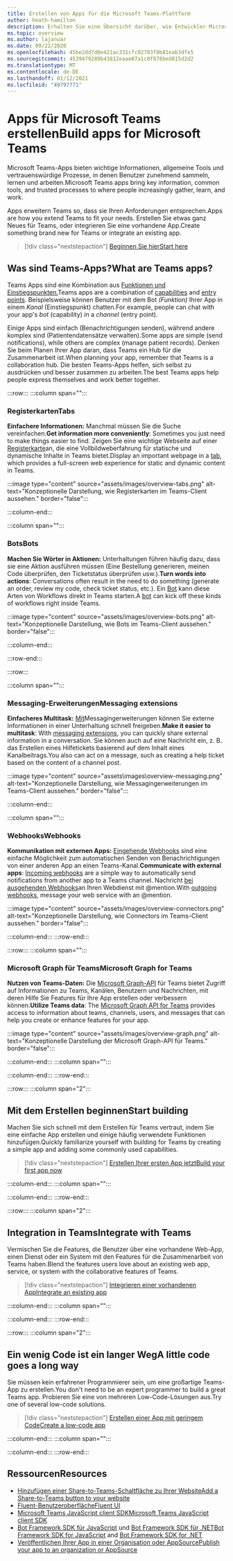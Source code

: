 ```yaml
---
title: Erstellen von Apps für die Microsoft Teams-Plattform
author: heath-hamilton
description: Erhalten Sie eine Übersicht darüber, wie Entwickler Microsoft Teams-Features mit benutzerdefinierten Apps erweitern können.
ms.topic: overview
ms.author: lajanuar
ms.date: 09/22/2020
ms.openlocfilehash: 45be2dd7d0e421ac331cfc02703f0b81eab3dfe5
ms.sourcegitcommit: 4539479289b43812eaae07a1c0f878bed815d2d2
ms.translationtype: MT
ms.contentlocale: de-DE
ms.lasthandoff: 01/12/2021
ms.locfileid: "49797771"
---
```

# <a name="build-apps-for-microsoft-teams"></a><span data-ttu-id="2f1b3-103">Apps für Microsoft Teams erstellen</span><span class="sxs-lookup"><span data-stu-id="2f1b3-103">Build apps for Microsoft Teams</span></span>

<span data-ttu-id="2f1b3-104">Microsoft Teams-Apps bieten wichtige Informationen, allgemeine Tools und vertrauenswürdige Prozesse, in denen Benutzer zunehmend sammeln, lernen und arbeiten.</span><span class="sxs-lookup"><span data-stu-id="2f1b3-104">Microsoft Teams apps bring key information, common tools, and trusted processes to where people increasingly gather, learn, and work.</span></span>

<span data-ttu-id="2f1b3-105">Apps erweitern Teams so, dass sie Ihren Anforderungen entsprechen.</span><span class="sxs-lookup"><span data-stu-id="2f1b3-105">Apps are how you extend Teams to fit your needs.</span></span> <span data-ttu-id="2f1b3-106">Erstellen Sie etwas ganz Neues für Teams, oder integrieren Sie eine vorhandene App.</span><span class="sxs-lookup"><span data-stu-id="2f1b3-106">Create something brand new for Teams or integrate an existing app.</span></span>

> [!div class="nextstepaction"]
> [<span data-ttu-id="2f1b3-107">Beginnen Sie hier</span><span class="sxs-lookup"><span data-stu-id="2f1b3-107">Start here</span></span>](build-your-first-app/build-first-app-overview.md)

## <a name="what-are-teams-apps"></a><span data-ttu-id="2f1b3-108">Was sind Teams-Apps?</span><span class="sxs-lookup"><span data-stu-id="2f1b3-108">What are Teams apps?</span></span>

<span data-ttu-id="2f1b3-109">Teams Apps sind eine Kombination aus [Funktionen und](concepts/capabilities-overview.md) [Einstiegspunkten.](concepts/extensibility-points.md)</span><span class="sxs-lookup"><span data-stu-id="2f1b3-109">Teams apps are a combination of [capabilities](concepts/capabilities-overview.md) and [entry points](concepts/extensibility-points.md).</span></span> <span data-ttu-id="2f1b3-110">Beispielsweise können Benutzer mit dem Bot *(Funktion)* Ihrer App in einem *Kanal* (Einstiegspunkt) chatten.</span><span class="sxs-lookup"><span data-stu-id="2f1b3-110">For example, people can chat with your app's *bot* (capability) in a *channel* (entry point).</span></span>

<span data-ttu-id="2f1b3-111">Einige Apps sind einfach (Benachrichtigungen senden), während andere komplex sind (Patientendatensätze verwalten).</span><span class="sxs-lookup"><span data-stu-id="2f1b3-111">Some apps are simple (send notifications), while others are complex (manage patient records).</span></span> <span data-ttu-id="2f1b3-112">Denken Sie beim Planen Ihrer App daran, dass Teams ein Hub für die Zusammenarbeit ist.</span><span class="sxs-lookup"><span data-stu-id="2f1b3-112">When planning your app, remember that Teams is a collaboration hub.</span></span> <span data-ttu-id="2f1b3-113">Die besten Teams-Apps helfen, sich selbst zu ausdrücken und besser zusammen zu arbeiten.</span><span class="sxs-lookup"><span data-stu-id="2f1b3-113">The best Teams apps help people express themselves and work better together.</span></span>

:::row:::
   :::column span="":::

### <a name="tabs"></a><span data-ttu-id="2f1b3-114">Registerkarten</span><span class="sxs-lookup"><span data-stu-id="2f1b3-114">Tabs</span></span>

<span data-ttu-id="2f1b3-115">**Einfachere Informationen:** Manchmal müssen Sie die Suche vereinfachen.</span><span class="sxs-lookup"><span data-stu-id="2f1b3-115">**Get information more conveniently**: Sometimes you just need to make things easier to find.</span></span> <span data-ttu-id="2f1b3-116">Zeigen Sie eine wichtige Webseite auf einer [Registerkarte](tabs/what-are-tabs.md)an, die eine Vollbildweberfahrung für statische und dynamische Inhalte in Teams bietet.</span><span class="sxs-lookup"><span data-stu-id="2f1b3-116">Display an important webpage in a [tab](tabs/what-are-tabs.md), which provides a full-screen web experience for static and dynamic content in Teams.</span></span>

:::image type="content" source="assets/images/overview-tabs.png" alt-text="Konzeptionelle Darstellung, wie Registerkarten im Teams-Client aussehen." border="false":::

   :::column-end:::

   :::column span="":::

### <a name="bots"></a><span data-ttu-id="2f1b3-118">Bots</span><span class="sxs-lookup"><span data-stu-id="2f1b3-118">Bots</span></span>

<span data-ttu-id="2f1b3-119">**Machen Sie Wörter in Aktionen:** Unterhaltungen führen häufig dazu, dass sie eine Aktion ausführen müssen (Eine Bestellung generieren, meinen Code überprüfen, den Ticketstatus überprüfen usw.).</span><span class="sxs-lookup"><span data-stu-id="2f1b3-119">**Turn words into actions**: Conversations often result in the need to do something (generate an order, review my code, check ticket status, etc.).</span></span> <span data-ttu-id="2f1b3-120">Ein [Bot](bots/what-are-bots.md) kann diese Arten von Workflows direkt in Teams starten.</span><span class="sxs-lookup"><span data-stu-id="2f1b3-120">A [bot](bots/what-are-bots.md) can kick off these kinds of workflows right inside Teams.</span></span>

:::image type="content" source="assets/images/overview-bots.png" alt-text="Konzeptionelle Darstellung, wie Bots im Teams-Client aussehen." border="false":::

   :::column-end:::

:::row-end:::

:::row:::

   :::column span="":::

### <a name="messaging-extensions"></a><span data-ttu-id="2f1b3-122">Messaging-Erweiterungen</span><span class="sxs-lookup"><span data-stu-id="2f1b3-122">Messaging extensions</span></span>

<span data-ttu-id="2f1b3-123">**Einfacheres Multitask:** [Mit](messaging-extensions/what-are-messaging-extensions.md)Messagingerweiterungen können Sie externe Informationen in einer Unterhaltung schnell freigeben.</span><span class="sxs-lookup"><span data-stu-id="2f1b3-123">**Make it easier to multitask**: With [messaging extensions](messaging-extensions/what-are-messaging-extensions.md), you can quickly share external information in a conversation.</span></span> <span data-ttu-id="2f1b3-124">Sie können auch auf eine Nachricht ein, z. B. das Erstellen eines Hilfetickets basierend auf dem Inhalt eines Kanalbeitrags.</span><span class="sxs-lookup"><span data-stu-id="2f1b3-124">You also can act on a message, such as creating a help ticket based on the content of a channel post.</span></span>

:::image type="content" source="assets\images\overview-messaging.png" alt-text="Konzeptionelle Darstellung, wie Messagingerweiterungen im Teams-Client aussehen." border="false":::

   :::column-end:::

   :::column span="":::

### <a name="webhooks"></a><span data-ttu-id="2f1b3-126">Webhooks</span><span class="sxs-lookup"><span data-stu-id="2f1b3-126">Webhooks</span></span>

<span data-ttu-id="2f1b3-127">**Kommunikation mit externen Apps:** [Eingehende Webhooks](webhooks-and-connectors/what-are-webhooks-and-connectors.md#incoming-webhooks) sind eine einfache Möglichkeit zum automatischen Senden von Benachrichtigungen von einer anderen App an einen Teams-Kanal.</span><span class="sxs-lookup"><span data-stu-id="2f1b3-127">**Communicate with external apps**: [Incoming webhooks](webhooks-and-connectors/what-are-webhooks-and-connectors.md#incoming-webhooks) are a simple way to automatically send notifications from another app to a Teams channel.</span></span> <span data-ttu-id="2f1b3-128">Nachricht [bei ausgehenden Webhooks](webhooks-and-connectors/what-are-webhooks-and-connectors.md#outgoing-webhooks)an Ihren Webdienst mit @mention.</span><span class="sxs-lookup"><span data-stu-id="2f1b3-128">With [outgoing webhooks](webhooks-and-connectors/what-are-webhooks-and-connectors.md#outgoing-webhooks), message your web service with an @mention.</span></span>

:::image type="content" source="assets/images/overview-connectors.png" alt-text="Konzeptionelle Darstellung, wie Connectors im Teams-Client aussehen." border="false":::

   :::column-end:::
:::row-end:::

:::row:::
   :::column span="":::

### <a name="microsoft-graph-for-teams"></a><span data-ttu-id="2f1b3-130">Microsoft Graph für Teams</span><span class="sxs-lookup"><span data-stu-id="2f1b3-130">Microsoft Graph for Teams</span></span>

<span data-ttu-id="2f1b3-131">**Nutzen von Teams-Daten:** Die [Microsoft Graph-API](https://docs.microsoft.com/graph/teams-concept-overview) für Teams bietet Zugriff auf Informationen zu Teams, Kanälen, Benutzern und Nachrichten, mit deren Hilfe Sie Features für Ihre App erstellen oder verbessern können.</span><span class="sxs-lookup"><span data-stu-id="2f1b3-131">**Utilize Teams data**: The [Microsoft Graph API for Teams](https://docs.microsoft.com/graph/teams-concept-overview) provides access to information about teams, channels, users, and messages that can help you create or enhance features for your app.</span></span>

:::image type="content" source="assets/images/overview-graph.png" alt-text="Konzeptionelle Darstellung der Microsoft Graph-API für Teams." border="false":::

   :::column-end:::
   :::column span="":::

   :::column-end:::
:::row-end:::

:::row:::
   :::column span="2":::

## <a name="start-building"></a><span data-ttu-id="2f1b3-133">Mit dem Erstellen beginnen</span><span class="sxs-lookup"><span data-stu-id="2f1b3-133">Start building</span></span>

   <span data-ttu-id="2f1b3-134">Machen Sie sich schnell mit dem Erstellen für Teams vertraut, indem Sie eine einfache App erstellen und einige häufig verwendete Funktionen hinzufügen.</span><span class="sxs-lookup"><span data-stu-id="2f1b3-134">Quickly familiarize yourself with building for Teams by creating a simple app and adding some commonly used capabilities.</span></span>

   > [!div class="nextstepaction"]
   > [<span data-ttu-id="2f1b3-135">Erstellen Ihrer ersten App jetzt</span><span class="sxs-lookup"><span data-stu-id="2f1b3-135">Build your first app now</span></span>](build-your-first-app/build-first-app-overview.md)

   :::column-end:::
   :::column span="":::

   :::column-end:::
:::row-end:::

:::row:::
   :::column span="2":::

## <a name="integrate-with-teams"></a><span data-ttu-id="2f1b3-136">Integration in Teams</span><span class="sxs-lookup"><span data-stu-id="2f1b3-136">Integrate with Teams</span></span>

   <span data-ttu-id="2f1b3-137">Vermischen Sie die Features, die Benutzer über eine vorhandene Web-App, einen Dienst oder ein System mit den Features für die Zusammenarbeit von Teams haben.</span><span class="sxs-lookup"><span data-stu-id="2f1b3-137">Blend the features users love about an existing web app, service, or system with the collaborative features of Teams.</span></span>

   > [!div class="nextstepaction"]
   > [<span data-ttu-id="2f1b3-138">Integrieren einer vorhandenen App</span><span class="sxs-lookup"><span data-stu-id="2f1b3-138">Integrate an existing app</span></span>](samples/integrating-web-apps.md)

   :::column-end:::
   :::column span="":::

   :::column-end:::
:::row-end:::

:::row:::
   :::column span="2":::

## <a name="a-little-code-goes-a-long-way"></a><span data-ttu-id="2f1b3-139">Ein wenig Code ist ein langer Weg</span><span class="sxs-lookup"><span data-stu-id="2f1b3-139">A little code goes a long way</span></span>

   <span data-ttu-id="2f1b3-140">Sie müssen kein erfahrener Programmierer sein, um eine großartige Teams-App zu erstellen.</span><span class="sxs-lookup"><span data-stu-id="2f1b3-140">You don't need to be an expert programmer to build a great Teams app.</span></span> <span data-ttu-id="2f1b3-141">Probieren Sie eine von mehreren Low-Code-Lösungen aus.</span><span class="sxs-lookup"><span data-stu-id="2f1b3-141">Try one of several low-code solutions.</span></span>

   > [!div class="nextstepaction"]
   > [<span data-ttu-id="2f1b3-142">Erstellen einer App mit geringem Code</span><span class="sxs-lookup"><span data-stu-id="2f1b3-142">Create a low-code app</span></span>](samples/teams-low-code-solutions.md)

   :::column-end:::
   :::column span="":::

   :::column-end:::
:::row-end:::

## <a name="resources"></a><span data-ttu-id="2f1b3-143">Ressourcen</span><span class="sxs-lookup"><span data-stu-id="2f1b3-143">Resources</span></span>

* [<span data-ttu-id="2f1b3-144">Hinzufügen einer Share-to-Teams-Schaltfläche zu Ihrer Website</span><span class="sxs-lookup"><span data-stu-id="2f1b3-144">Add a Share-to-Teams button to your website</span></span>](concepts/build-and-test/share-to-teams.md)
* <span data-ttu-id="2f1b3-145"><a href="https://fluentsite.z22.web.core.windows.net/" target="_blank">Fluent-Benutzeroberfläche</a></span><span class="sxs-lookup"><span data-stu-id="2f1b3-145"><a href="https://fluentsite.z22.web.core.windows.net/" target="_blank">Fluent UI</a></span></span>
* [<span data-ttu-id="2f1b3-146">Microsoft Teams JavaScript client SDK</span><span class="sxs-lookup"><span data-stu-id="2f1b3-146">Microsoft Teams JavaScript client SDK</span></span>](https://docs.microsoft.com/javascript/api/@microsoft/teams-js/?view=msteams-client-js-latest&preserve-view=true)
* <span data-ttu-id="2f1b3-147">[Bot Framework SDK für JavaScript](https://github.com/Microsoft/botbuilder-js) und [Bot Framework SDK für .NET](https://github.com/Microsoft/botbuilder-dotnet/)</span><span class="sxs-lookup"><span data-stu-id="2f1b3-147">[Bot Framework SDK for JavaScript](https://github.com/Microsoft/botbuilder-js) and [Bot Framework SDK for .NET](https://github.com/Microsoft/botbuilder-dotnet/)</span></span>
* [<span data-ttu-id="2f1b3-148">Veröffentlichen Ihrer App in einer Organisation oder AppSource</span><span class="sxs-lookup"><span data-stu-id="2f1b3-148">Publish your app to an organization or AppSource</span></span>](concepts/deploy-and-publish/overview.md)
